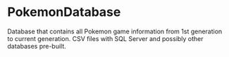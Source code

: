 # PokemonDatabase
Database that contains all Pokemon game information from 1st generation to current generation. CSV files with SQL Server and possibly other databases pre-built.
